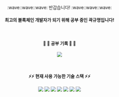 <div align=center>
:wave::wave::wave: 반갑습니다! :wave::wave::wave:
  
<!-- #### 인터렉티브 웹 개발을 매우 좋아합니다. -->
#### 최고의 블록체인 개발자가 되기 위해 공부 중인 곽규명입니다!

&nbsp;

#### :arrow_down_small: :arrow_down_small: 공부 기록 :arrow_down_small: :arrow_down_small:<br/>
<a href="https://green-consonant-515.notion.site/9a88fdbad2394fb0b5a30df3221458f5?v=bc4ae03b7b554c1face6d482003c8f66">
<img src="https://img.shields.io/badge/Notion공부기록-000000?style=flat-square&logo=Notion&logoColor=white"/></a>

&nbsp;

####  :zap::zap:  현재 사용 가능한 기술 스택  :zap::zap:
  
<img src="https://img.shields.io/badge/javaScript-F7DF1E?style=flat-square&logo=JavaScript&logoColor=white"/>
<img src="https://img.shields.io/badge/node-339933?style=flat-square&logo=Node.js&logoColor=white"/>
<img src="https://img.shields.io/badge/CSS3-1572B6?style=flat-square&logo=CSS3&logoColor=white"/>
<img src="https://img.shields.io/badge/React-61DAFB?style=flat-square&logo=React&logoColor=white"/>
<img src="https://img.shields.io/badge/Three-000000?style=flat-square&logo=three.js&logoColor=white"/>
<img src="https://img.shields.io/badge/Solidity-000000?style=flat-square&logo=solidity&logoColor=white"/>
<img src="https://img.shields.io/badge/Redux-764ABC?style=flat-square&logo=Redux&logoColor=white"/>
  
<!-- &nbsp;
✔Three.js보단 React Three Fiber를 더 잘 다룹니다. -->
  
</div>
